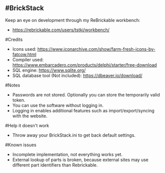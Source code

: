 #BrickStack
----
Keep an eye on development through my ReBrickable workbench:

* https://rebrickable.com/users/tstki/workbench/

#Credits

* Icons used: https://www.iconarchive.com/show/farm-fresh-icons-by-fatcow.html
* Compiler used: https://www.embarcadero.com/products/delphi/starter/free-download
* SQL engine: https://www.sqlite.org/
* SQL database tool (Not included): https://dbeaver.io/download/ 

#Notes

* Passwords are not stored. Optionally you can store the temporarily valid token.
* You can use the software without logging in.
* Logging in enables additional features such as import/export/syncing with the website.

#Help it doesn't work

* Throw away your BrickStack.ini to get back default settings.

#Known issues

* Incomplete implementation, not everything works yet.
* External lookup of parts is broken, because external sites may use different part identifiers than Rebrickable.